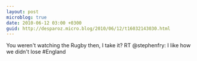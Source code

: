 ```yaml
---
layout: post
microblog: true
date: 2010-06-12 03:00 +0300
guid: http://desparoz.micro.blog/2010/06/12/t16032143030.html
---
```

You weren't watching the Rugby then, I take it? RT @stephenfry: I like how we didn't lose #England
